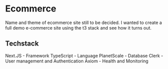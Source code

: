 # Ecommerce

Name and theme of ecommerce site still to be decided. I wanted to create a full demo e-commerce site using the t3 stack and see how it turns out.

## Techstack

Next.JS - Framework
TypeScript - Language
PlanetScale - Database
Clerk - User management and Authentication
Axiom - Health and Monitoring
